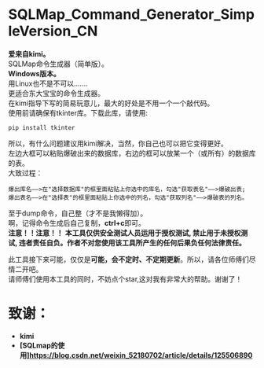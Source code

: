 # SQLMap_Command_Generator_SimpleVersion_CN
**爱来自kimi。**  
SQLMap命令生成器（简单版）。  
**Windows版本。**  
用Linux也不是不可以.......  
更适合东大宝宝的命令生成器。  
在kimi指导下写的简易玩意儿，最大的好处是不用一个一个敲代码。  
使用前请确保有tkinter库。下载此库，请使用:

    pip install tkinter  
    
所以，有什么问题建议用kimi解决，当然，你自己也可以把它变得更好。  
左边大框可以粘贴爆破出来的数据库，右边的框可以放某一个（或所有）的数据库的表。  
大致过程：

    爆出库名——>在"选择数据库"的框里面粘贴上你选中的库名，勾选"获取表名"——>爆破出表;  
    爆出表名——>在"选择表"的框里面粘贴上你选中的列名，勾选"获取列名"——>爆破表的列名。  

至于dump命令，自己整（才不是我懒得加）。  
啊，记得命令生成后自己复制，**ctrl+c**即可。  
**注意！！注意！！**
**本工具仅供安全测试人员运用于授权测试, 禁止用于未授权测试, 违者责任自负。作者不对您使用该工具所产生的任何后果负任何法律责任。**  

此工具接下来可能，仅仅是**可能，会不定时、不定期更新**。所以，请各位师傅们尽情二开吧。  
请师傅们使用本工具的同时，不妨点个star,这对我有非常大的帮助。谢谢了！

# 致谢：
- **kimi**
- **[SQLmap的使用]https://blog.csdn.net/weixin_52180702/article/details/125506890**




